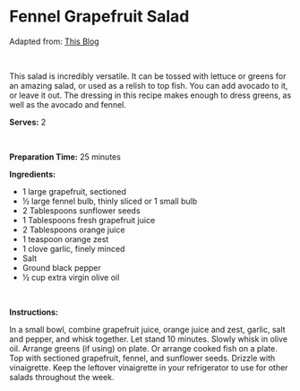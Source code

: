 Fennel Grapefruit Salad
=======================

Adapted from: [This Blog](http://thecornerkitchen.blogspot.com/2012/02/fennel-grapefruit-salad-with-orange.html)

 

This salad is incredibly versatile. It can be tossed with lettuce or greens for an amazing salad, or used as a relish to top fish. You can add avocado to it, or leave it out. The dressing in this recipe makes enough to dress greens, as well as the avocado and fennel.

**Serves:** 2

 

**Preparation Time:** 25 minutes

**Ingredients:**

-   1 large grapefruit, sectioned
-   ½ large fennel bulb, thinly sliced or 1 small bulb
-   2 Tablespoons sunflower seeds
-   1 Tablespoons fresh grapefruit juice
-   2 Tablespoons orange juice
-   1 teaspoon orange zest
-   1 clove garlic, finely minced
-   Salt
-   Ground black pepper
-   ½ cup extra virgin olive oil

 

**Instructions:**

In a small bowl, combine grapefruit juice, orange juice and zest, garlic, salt and pepper, and whisk together. Let stand 10 minutes. Slowly whisk in olive oil. Arrange greens (if using) on plate. Or arrange cooked fish on a plate. Top with sectioned grapefruit, fennel, and sunflower seeds. Drizzle with vinaigrette. Keep the leftover vinaigrette in your refrigerator to use for other salads throughout the week.
